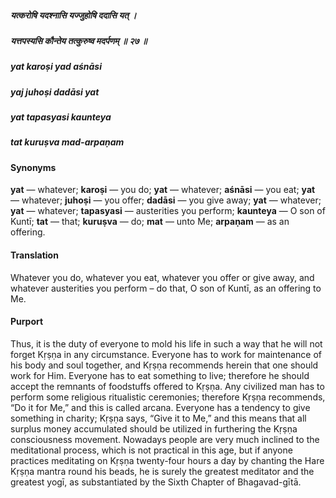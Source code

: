 ##### यत्करोषि यदश्नासि यज्जुहोषि ददासि यत् ।
##### यत्तपस्यसि कौन्तेय तत्कुरुष्व मदर्पणम् ॥ २७ ॥

##### yat karoṣi yad aśnāsi
##### yaj juhoṣi dadāsi yat
##### yat tapasyasi kaunteya
##### tat kuruṣva mad-arpaṇam

#### Synonyms

**yat** — whatever; **karoṣi** — you do; **yat** — whatever; **aśnāsi** — you eat; **yat** — whatever; **juhoṣi** — you offer; **dadāsi** — you give away; **yat** — whatever; **yat** — whatever; **tapasyasi** — austerities you perform; **kaunteya** — O son of Kuntī; **tat** — that; **kuruṣva** — do; **mat** — unto Me; **arpaṇam** — as an offering.

#### Translation

Whatever you do, whatever you eat, whatever you offer or give away, and whatever austerities you perform – do that, O son of Kuntī, as an offering to Me.

#### Purport

Thus, it is the duty of everyone to mold his life in such a way that he will not forget Kṛṣṇa in any circumstance. Everyone has to work for maintenance of his body and soul together, and Kṛṣṇa recommends herein that one should work for Him. Everyone has to eat something to live; therefore he should accept the remnants of foodstuffs offered to Kṛṣṇa. Any civilized man has to perform some religious ritualistic ceremonies; therefore Kṛṣṇa recommends, “Do it for Me,” and this is called arcana. Everyone has a tendency to give something in charity; Kṛṣṇa says, “Give it to Me,” and this means that all surplus money accumulated should be utilized in furthering the Kṛṣṇa consciousness movement. Nowadays people are very much inclined to the meditational process, which is not practical in this age, but if anyone practices meditating on Kṛṣṇa twenty-four hours a day by chanting the Hare Kṛṣṇa mantra round his beads, he is surely the greatest meditator and the greatest yogī, as substantiated by the Sixth Chapter of Bhagavad-gītā.